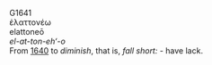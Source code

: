 <body>
  <p>G1641<br>  ἐλαττονέω  <br> elattoneō  <br><i>el-at-ton-eh‘-o </i><br>From <a href="g1640.htm">1640</a>  to <i>diminish</i>, that is, <i>fall</i> <i>short:</i> - have lack.<br></p>
 </body>
